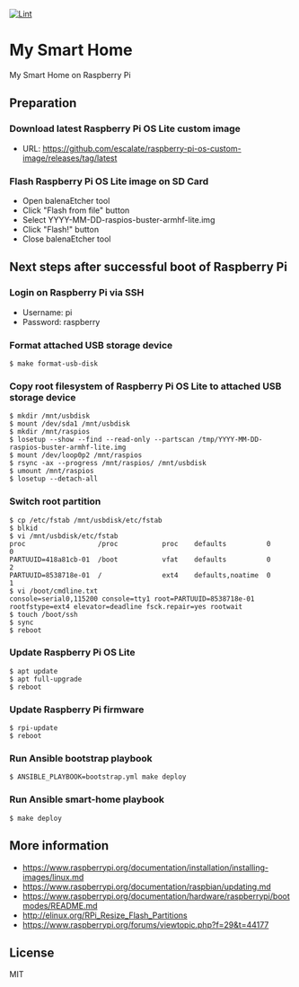 [![Lint](https://github.com/escalate/my-smart-home/actions/workflows/lint.yml/badge.svg?branch=master&event=push)](https://github.com/escalate/my-smart-home/actions/workflows/lint.yml)

# My Smart Home
My Smart Home on Raspberry Pi

## Preparation

### Download latest Raspberry Pi OS Lite custom image
* URL: https://github.com/escalate/raspberry-pi-os-custom-image/releases/tag/latest

### Flash Raspberry Pi OS Lite image on SD Card
* Open balenaEtcher tool
* Click "Flash from file" button
* Select YYYY-MM-DD-raspios-buster-armhf-lite.img
* Click "Flash!" button
* Close balenaEtcher tool

## Next steps after successful boot of Raspberry Pi

### Login on Raspberry Pi via SSH
* Username: pi
* Password: raspberry

### Format attached USB storage device
```
$ make format-usb-disk
```

### Copy root filesystem of Raspberry Pi OS Lite to attached USB storage device
```
$ mkdir /mnt/usbdisk
$ mount /dev/sda1 /mnt/usbdisk
$ mkdir /mnt/raspios
$ losetup --show --find --read-only --partscan /tmp/YYYY-MM-DD-raspios-buster-armhf-lite.img
$ mount /dev/loop0p2 /mnt/raspios
$ rsync -ax --progress /mnt/raspios/ /mnt/usbdisk
$ umount /mnt/raspios
$ losetup --detach-all
```

### Switch root partition
```
$ cp /etc/fstab /mnt/usbdisk/etc/fstab
$ blkid
$ vi /mnt/usbdisk/etc/fstab
proc                  /proc           proc    defaults          0       0
PARTUUID=418a81cb-01  /boot           vfat    defaults          0       2
PARTUUID=8538718e-01  /               ext4    defaults,noatime  0       1
$ vi /boot/cmdline.txt
console=serial0,115200 console=tty1 root=PARTUUID=8538718e-01 rootfstype=ext4 elevator=deadline fsck.repair=yes rootwait
$ touch /boot/ssh
$ sync
$ reboot
```

### Update Raspberry Pi OS Lite
```
$ apt update
$ apt full-upgrade
$ reboot
```

### Update Raspberry Pi firmware
```
$ rpi-update
$ reboot
```

### Run Ansible bootstrap playbook
```
$ ANSIBLE_PLAYBOOK=bootstrap.yml make deploy
```

### Run Ansible smart-home playbook
```
$ make deploy
```

## More information
* https://www.raspberrypi.org/documentation/installation/installing-images/linux.md
* https://www.raspberrypi.org/documentation/raspbian/updating.md
* https://www.raspberrypi.org/documentation/hardware/raspberrypi/bootmodes/README.md
* http://elinux.org/RPi_Resize_Flash_Partitions
* https://www.raspberrypi.org/forums/viewtopic.php?f=29&t=44177

## License
MIT
